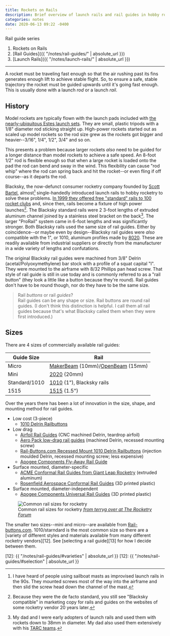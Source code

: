 ```yaml
---
title: Rockets on Rails
description: Brief overview of launch rails and rail guides in hobby rocketry
categories: notes
date: 2020-06-13 09:22 -0400
---
```

Rail guide series

1. Rockets on Rails
2. [Rail Guides]({{ "/notes/rail-guides/" | absolute_url }})
3. [Launch Rails]({{ "/notes/launch-rails/" | absolute_url }})

---

A rocket must be traveling fast enough so that the air rushing past its fins generates enough lift to achieve stable flight.
So, to ensure a safe, stable trajectory the rocket must be guided upwards until it's going fast enough.
This is usually done with a launch _rod_ or a launch _rail_.

## History

Model rockets are typically flown with the launch pads included with [the nearly-ubiquitous Estes launch sets][1].
They are small, plastic tripods with a 1/8" diameter rod sticking straight up.
High-power rockets started out as scaled up model rockets so the rod size grew as the rockets got bigger and heavier--3/16", 1/4", 1/2", 3/4" and so on.

This presents a problem because larger rockets _also_ need to be guided for a longer distance than model rockets to achieve a safe speed.
An 8-foot 1/2" rod is flexible enough so that when a large rocket is loaded onto the pad the rod can bend and sway in the wind.
This flexibility can cause "rod whip" where the rod can spring back and hit the rocket--or even fling if off course--as it departs the rod.

Blacksky, the now-defunct consumer rocketry company founded by [Scott Bartel][2], almost[^1] single-handedly introduced launch rails to hobby rocketry to solve these problems.
[In 1999 they offered free "standard" rails to 100 rocket clubs][3] and, since then, rails become a fixture of high power launches[^2].
The Blacksky standard rails were 2 3-foot lengths of extruded aluminum channel joined by a stainless steel bracket on the back[^3].
The larger "ProRail" system came in 6-foot lengths and was significantly stronger.
Both Blacksky rails used the same size of rail guides.
Either by coincidence--or maybe even by design--Blacksky rail guides were _also_ compatible with the 1", or 1010, aluminum profiles made by [8020][5].
These are readily available from industrial suppliers or directly from the manufacturer in a wide variety of lengths and confutations.

The original Blacksky rail guides were machined from 3/8" Delrin (acetal/Polyoxymethylene) bar stock with a profile of a squat capital "I".
They were mounted to the airframe with 8/32 Phillips pan head screw.
That style of rail guide is still in use today and is commonly referred to as a "rail button" (they look a little like a button because they're round).
Rail guides don't have to be round though, nor do they have to be the same size.

> Rail _buttons_ or rail _guides_?  
> Rail guides can be any shape or size. Rail buttons are round rail guides. (I don't think this distinction is helpful. I call them all rail guides because that's what Blacksky called them when they were first introduced.)

## Sizes

There are 4 sizes of commercially available rail guides:

| Guide Size    | Rail                                       |
|---------------|--------------------------------------------|
| Micro         | [MakerBeam][6] (10mm)/[OpenBeam][7] (15mm) |
| Mini          | [2020][8] (20mm)                           |
| Standard/1010 | [1010][9] (1"), Blacksky rails             |
| 1515          | [1515][10] (1.5")                          |

Over the years there has been a lot of innovation in the size, shape, and mounting method for rail guides.

- Low cost (3-piece)
  - [1010 Delrin Railbuttons](https://rail-buttons.com/1010delrin.html)
- Low drag
  - [Airfoil Rail Guides](https://scpconcepts.com/airfoil-rail-guides/) (CNC machined Delrin, teardrop airfoil)
  - [Aero Pack low-drag rail guides](https://aeropack.net/ldRailGuides.asp) (machined Delrin, recessed mounting screw)
  - [Rail-Buttons.com Recessed Mount 1010 Delrin Railbuttons](https://rail-buttons.com/1010delrin.html) (injection moulded Delrin, recessed mounting screw; less expensive)
  - [Apogee Components Fly-Away Rail Guide](https://www.apogeerockets.com/Launch-Accessories/Fly-Away-Rail-Guides/54mm-Fly-Away-Rail-Guide-1-pk)
- Surface mounted, diameter-specific
  - [ACME Conformal Rail Guides from Giant Leap Rocketry](https://giantleaprocketry.com/products/components_launch_systems.aspx#Acme_Conformal_Launch_Guides) (extruded aluminum)
  - [Rosenfield Aerospace Conformal Rail Guides](https://www.rosenfieldaerospace.com/Conformal_Rail_Guide_for_LOC_Body_Tubes/p2900834_12834730.aspx) (3D printed plastic)
- Surface mounted, diameter-independent
  - [Apogee Components Universal Rail Guides](https://www.apogeerockets.com/Building-Supplies/Launch-Lugs-Rail-Buttons/Rail-Buttons-Guides/Universal-Rail-Guides) (3D printed plastic)

<figure class="r3x4">
  <div class="placeholder"></div>
  <img loading="lazy" src="{{ "/assets/images/terryg-rocket-rails.jpg" | absolute_url }}" alt="Common rail sizes for rocketry" />
  <figcaption>Common rail sizes for rocketry <cite><a href="https://www.rocketryforum.com/threads/micro-and-mini-rail-buttons.148246/#post-1818567">from terryg over at The Rocketry Forum</a></cite></figcaption>
</figure>

The smaller two sizes--mini and micro--are available from [Rail-buttons.com][11].
1010/starndard is the most common size so there are a [variety of different styles and materials available from many different rocketry vendors][12].
See [selecting a rail guide][13] for how I decide between them.

[^1]: I have heard of people using sailboat masts as improvised launch rails in the 90s. They mounted screws most of the way into the airframe and then slid the screw head down the channel of the mast.
[^2]: Because they were the de facto standard, you still see "Blacksky compatible" in marketing copy for rails and guides on the websites of some rocketry vendor 20 years later.
[^3]: My dad and I were early adopters of launch rails and used them with rockets down to 38mm in diameter. My dad also used them extensively with his [TARC teams][4].

[1]:  https://estesrockets.com/product-category/rockets/launch-sets/
[2]:  https://www.linkedin.com/in/scott-bartel-7a0b4236
[3]:  http://www.lunar.org/docs/LUNARclips/v6/v6n4/Blacksky.html
[4]:  https://rocketcontest.org/
[5]:  https://8020.net/
[6]:  https://www.makerbeam.com/
[7]:  https://www.makerbeam.com/openbeam/
[8]:  https://8020.net/20-2020.html
[9]:  https://8020.net/1010-s.html
[10]: https://8020.net/1515-s.html
[11]: https://rail-buttons.com
[12]: {{ "/notes/rail-guides/#varieties" | absolute_url }}
[12]: {{ "/notes/rail-guides/#selection" | absolute_url }}
